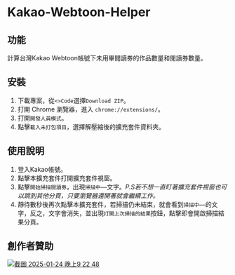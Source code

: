 # Kakao-Webtoon-Helper

## 功能
計算台灣Kakao Webtoon帳號下未用畢閱讀券的作品數量和閱讀券數量。


## 安裝
 1. 下載專案，從`<>Code`選擇`Download ZIP`。
 2. 打開 Chrome 瀏覽器，進入 `chrome://extensions/`。
 3. 打開`開發人員模式`。
 4. 點擊`載入未打包項目`，選擇解壓縮後的擴充套件資料夾。

## 使用說明
 1. 登入Kakao帳號。
 2. 點擊本擴充套件打開擴充套件視窗。
 3. 點擊`開始掃描閱讀券`，出現`掃描中⋯⋯`文字。*P.S若不想一直盯著擴充套件視窗也可以跳到其他分頁，只要瀏覽器還開著就會繼續工作。*
 4. 靜待數秒後再次點擊本擴充套件，若掃描仍未結束，就會看到`掃描中⋯⋯`的文字，反之，文字會消失，並出現`打開上次掃描的結果`按鈕，點擊即會開啟掃描結果分頁。

## 創作者贊助
[![截圖 2025-01-24 晚上9 22 48](https://github.com/user-attachments/assets/238036a9-a415-4d09-a247-598bf1b02126)](https://elfcups.bobaboba.me)
